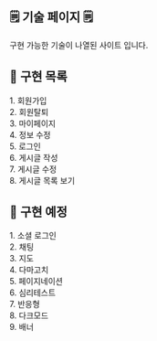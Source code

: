 <h2>🗒 기술 페이지 🗒</h2>
구현 가능한 기술이 나열된 사이트 입니다.<br>

<h2>📂 구현 목록</h2>
1. 회원가입<br>
2. 회원탈퇴<br>
3. 마이페이지<br>
4. 정보 수정<br>
5. 로그인<br>
6. 게시글 작성<br>
7. 게시글 수정<br>
8. 게시글 목록 보기<br>

<h2>📁 구현 예정</h2>
1. 소셜 로그인<br>
2. 채팅<br>
3. 지도<br>
4. 다마고치<br>
5. 페이지네이션<br>
6. 심리테스트<br>
7. 반응형<br>
8. 다크모드<br>
9. 배너<br>
